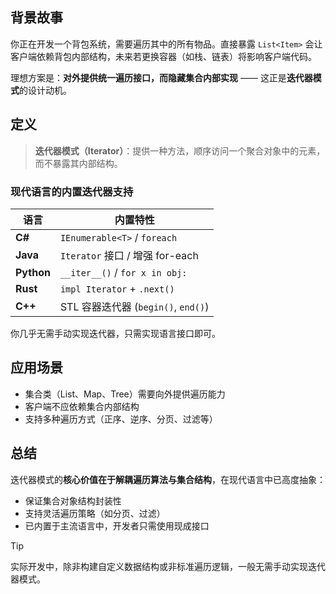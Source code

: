 ## 背景故事

你正在开发一个背包系统，需要遍历其中的所有物品。直接暴露 `List<Item>` 会让客户端依赖背包内部结构，未来若更换容器（如栈、链表）将影响客户端代码。

理想方案是：**对外提供统一遍历接口，而隐藏集合内部实现** —— 这正是**迭代器模式**的设计动机。

## 定义

> **迭代器模式（Iterator）**：提供一种方法，顺序访问一个聚合对象中的元素，而不暴露其内部结构。

### 现代语言的内置迭代器支持

|语言|内置特性|
|---|---|
|**C#**|`IEnumerable<T>` / `foreach`|
|**Java**|`Iterator` 接口 / 增强 for-each|
|**Python**|`__iter__()` / `for x in obj:`|
|**Rust**|`impl Iterator` + `.next()`|
|**C++**|STL 容器迭代器 (`begin()`, `end()`)|

你几乎无需手动实现迭代器，只需实现语言接口即可。

## 应用场景

- 集合类（List、Map、Tree）需要向外提供遍历能力
- 客户端不应依赖集合内部结构
- 支持多种遍历方式（正序、逆序、分页、过滤等）

## 总结

迭代器模式的**核心价值在于解耦遍历算法与集合结构**，在现代语言中已高度抽象：

- 保证集合对象结构封装性
- 支持灵活遍历策略（如分页、过滤）
- 已内置于主流语言中，开发者只需使用现成接口

> [!tip]
> 实际开发中，除非构建自定义数据结构或非标准遍历逻辑，一般无需手动实现迭代器模式。